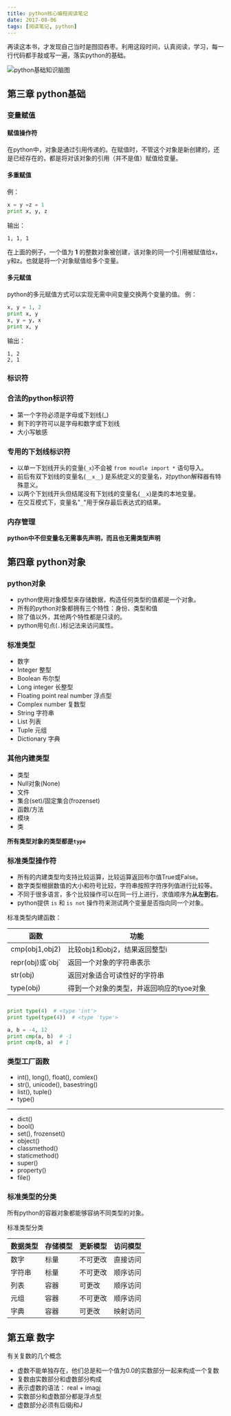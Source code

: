 ```yaml
---
title: python核心编程阅读笔记
date: 2017-08-06
tags: [阅读笔记, python]
---
```


再读这本书，才发现自己当时是囫囵吞枣。利用这段时间，认真阅读，学习，每一行代码都手敲或写一遍，落实python的基础。

![python基础知识脑图](http://oys3izcsg.bkt.clouddn.com/python%E5%9F%BA%E7%A1%80%E7%9F%A5%E8%AF%86%E7%82%B9.jpg)


## 第三章 python基础

### 变量赋值


#### 赋值操作符

在python中，对象是通过引用传递的。在赋值时，不管这个对象是新创建的，还是已经存在的，都是将对该对象的引用（并不是值）赋值给变量。

<!--more-->

#### 多重赋值

例：


```python
x = y =z = 1
print x, y, z
```

输出：

`1, 1, 1`

在上面的例子，一个值为 **1** 的整数对象被创建，该对象的同一个引用被赋值给x，y和z。也就是将一个对象赋值给多个变量。

<!-- more -->

#### 多元赋值

python的多元赋值方式可以实现无需中间变量交换两个变量的值。
例：

```python
x, y = 1, 2
print x, y
x, y = y, x
print x, y
```

输出：

```
1, 2
2, 1
```


### 标识符

### 合法的python标识符

- 第一个字符必须是字母或下划线(_)
- 剩下的字符可以是字母和数字或下划线
- 大小写敏感

### 专用的下划线标识符

- 以单一下划线开头的变量(`_x`)不会被 `from moudle import *` 语句导入。
- 前后有双下划线的变量名(`__x__`) 是系统定义的变量名，对python解释器有特殊意义。
- 以两个下划线开头但结尾没有下划线的变量名(`__x`)是类的本地变量。
- 在交互模式下，变量名"`_`"用于保存最后表达式的结果。

### 内存管理

**python中不但变量名无需事先声明，而且也无需类型声明**

## 第四章 python对象

### python对象

- python使用对象模型来存储数据，构造任何类型的值都是一个对象。
- 所有的python对象都拥有三个特性：身份、类型和值
- 除了值以外，其他两个特性都是只读的。
- python用句点(`.`)标记法来访问属性。

### 标准类型

- 数字
- Integer 整型
- Boolean 布尔型
- Long integer 长整型
- Floating point real number 浮点型
- Complex number 复数型
- String 字符串
- List 列表
- Tuple 元组
- Dictionary 字典

### 其他内建类型

- 类型
- Null对象(None)
- 文件
- 集合(set)/固定集合(frozenset)
- 函数/方法
- 模块
- 类

**所有类型对象的类型都是`type`**

### 标准类型操作符

- 所有的内建类型均支持比较运算，比较运算返回布尔值True或False。
- 数字类型根据数值的大小和符号比较，字符串按照字符序列值进行比较等。
- 不同于很多语言，多个比较操作可以在同一行上进行，求值顺序为**从左到右**。
- python提供 `is` 和 `is not` 操作符来测试两个变量是否指向同一个对象。

标准类型内建函数：

函数                    | 功能
----                    |------
cmp(obj1,obj2)          | 比较obj1和obj2，结果返回整型i
repr(obj)或\`obj\`      | 返回一个对象的字符串表示  
str(obj)                | 返回对象适合可读性好的字符串
type(obj)               | 得到一个对象的类型，并返回响应的tyoe对象

```python

print type(4)  # <type 'int'>
print type(type(4))  # <type 'type'>

a, b = -4, 12
print cmp(a, b)  # -1
print cmp(b, a)  # 1
```

### 类型工厂函数

- int(), long(), float(), comlex()
- str(), unicode(), basestring()
- list(), tuple()
- type()

---

- dict()
- bool()
- set(), frozenset()
- object()
- classmethod()
- staticmethod()
- super()
- property()
- file()

### 标准类型的分类

所有python的容器对象都能够容纳不同类型的对象。

标准类型分类

数据类型 | 存储模型 | 更新模型 | 访问模型
---      | ---      | ---      | ---
数字     | 标量     | 不可更改 | 直接访问
字符串   | 标量     | 不可更改 | 顺序访问
列表     | 容器     | 可更改   | 顺序访问
元组     | 容器     | 不可更改 | 顺序访问
字典     | 容器     |   可更改 | 映射访问


## 第五章 数字

有关复数的几个概念

- 虚数不能单独存在，他们总是和一个值为0.0的实数部分一起来构成一个复数
- 复数由实数部分和虚数部分构成
- 表示虚数的语法： real + imagj
- 实数部分和虚数部分都是浮点型
- 虚数部分必须有后缀j和J

